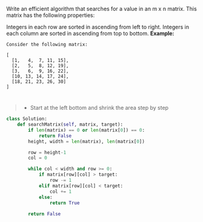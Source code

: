 Write an efficient algorithm that searches for a value in an m x n matrix. This matrix has the following properties:

Integers in each row are sorted in ascending from left to right.
Integers in each column are sorted in ascending from top to bottom.
**Example:**
```
Consider the following matrix:

[
  [1,   4,  7, 11, 15],
  [2,   5,  8, 12, 19],
  [3,   6,  9, 16, 22],
  [10, 13, 14, 17, 24],
  [18, 21, 23, 26, 30]
]
```
# 
>* Start at the left bottom and shrink the area step by step
```python
class Solution:
    def searchMatrix(self, matrix, target):
        if len(matrix) == 0 or len(matrix[0]) == 0:
            return False
        height, width = len(matrix), len(matrix[0])

        row = height-1
        col = 0

        while col < width and row >= 0:
            if matrix[row][col] > target:
                row -= 1
            elif matrix[row][col] < target:
                col += 1
            else: 
                return True
        
        return False
```